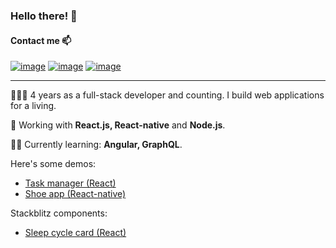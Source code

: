 ### Hello there! 👋

<!-- icons  -->

#### Contact me 📫

[![image](https://gist.githubusercontent.com/radualex/049ed128dde3652f0ecea8726887a2f6/raw/873c95fa61c3e31dfd4cf1e2fc159b0d82f52dba/icons8-gmail.svg)](mailto:radu.stoica1994@gmail.com)
[![image](https://gist.githubusercontent.com/radualex/41284d44de5d3feac79aa446a633cc20/raw/31a8b9f425fbbe2d2ff8f19a287d2d6a6a69c6b0/icons8-linkedin.svg)](https://www.linkedin.com/in/rastoica)
[![image](https://gist.githubusercontent.com/radualex/51de7bfd86b262fec6509eecdafa5a90/raw/3b837e609b3cc263d396cbd78bedab38f930a509/icons8-twitter.svg)](https://www.twitter.com/iamradualex)

---

👨🏻‍💻 4 years as a full-stack developer and counting. I build web applications for a living.

💼 Working with __React.js, React-native__ and __Node.js__.

🙇‍♂️ Currently learning: __Angular, GraphQL__.

Here's some demos:
* [Task manager (React)](https://taskmanager-radu.netlify.app/)
* [Shoe app (React-native)](https://inspiring-kilby-1b40df.netlify.app/)

Stackblitz components:

* [Sleep cycle card (React)](https://stackblitz.com/edit/sleep-cycle-card)

<!--
**radualex/radualex** is a ✨ _special_ ✨ repository because its `README.md` (this file) appears on your GitHub profile.

Here are some ideas to get you started:

- 🔭 I’m currently working on ...
- 🌱 I’m currently learning ...
- 👯 I’m looking to collaborate on ...
- 🤔 I’m looking for help with ...
- 💬 Ask me about ...
- 📫 How to reach me: ...
- 😄 Pronouns: ...
- ⚡ Fun fact: ...
-->
